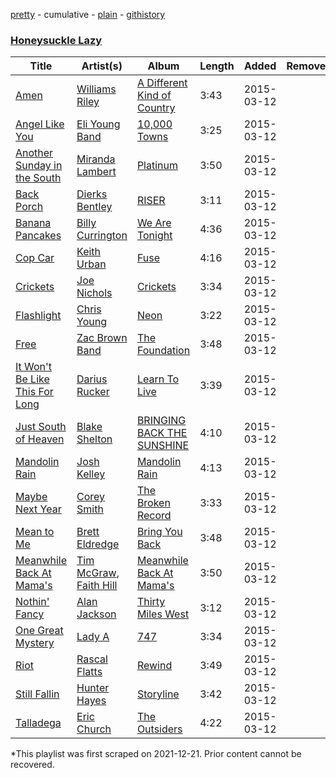 [pretty](/playlists/pretty/6tLfPD2P9syvBV8rgO2Yq1.md) - cumulative - [plain](/playlists/plain/6tLfPD2P9syvBV8rgO2Yq1) - [githistory](https://github.githistory.xyz/mackorone/spotify-playlist-archive/blob/main/playlists/plain/6tLfPD2P9syvBV8rgO2Yq1)

### [Honeysuckle Lazy](https://open.spotify.com/playlist/6tLfPD2P9syvBV8rgO2Yq1)

> 

| Title | Artist(s) | Album | Length | Added | Removed |
|---|---|---|---|---|---|
| [Amen](https://open.spotify.com/track/7LHZQmsvwgKrvfSHj6fTww) | [Williams Riley](https://open.spotify.com/artist/098mD3TqhUcvnBalReJTUa) | [A Different Kind of Country](https://open.spotify.com/album/4bu7RRfPg7ftoEzdJ2HKCR) | 3:43 | 2015-03-12 |  |
| [Angel Like You](https://open.spotify.com/track/3yjtMjmcij9yxbxOeMqDGB) | [Eli Young Band](https://open.spotify.com/artist/6eKWqnckwdIlSnjaYgIyxv) | [10,000 Towns](https://open.spotify.com/album/6JXJKuUgJ3AKpU9gh9RJs6) | 3:25 | 2015-03-12 |  |
| [Another Sunday in the South](https://open.spotify.com/track/0nb1lylqpHJsHfPUqHvpSN) | [Miranda Lambert](https://open.spotify.com/artist/66lH4jAE7pqPlOlzUKbwA0) | [Platinum](https://open.spotify.com/album/4ZnIw6llQFlXcFgjMNtrTw) | 3:50 | 2015-03-12 |  |
| [Back Porch](https://open.spotify.com/track/6iXR53HZcqavpFeSsPldXI) | [Dierks Bentley](https://open.spotify.com/artist/7x8nK0m0cP2ksQf0mjWdPS) | [RISER](https://open.spotify.com/album/5FoxaIGIRuXsbhZhwdfknU) | 3:11 | 2015-03-12 |  |
| [Banana Pancakes](https://open.spotify.com/track/7B1qzMdyg0NnqNmRCLqbRs) | [Billy Currington](https://open.spotify.com/artist/1By9QBFnjZAoI83BZppHlt) | [We Are Tonight](https://open.spotify.com/album/1UrEMAvTDJdsJsZdsBux4h) | 4:36 | 2015-03-12 |  |
| [Cop Car](https://open.spotify.com/track/3e8DeRFN3CPsaCJcsLkeS3) | [Keith Urban](https://open.spotify.com/artist/0u2FHSq3ln94y5Q57xazwf) | [Fuse](https://open.spotify.com/album/5rESCws46ubPJlqOeb30Rv) | 4:16 | 2015-03-12 |  |
| [Crickets](https://open.spotify.com/track/3UaV41U3jQyUy2S9nFKyHE) | [Joe Nichols](https://open.spotify.com/artist/4aJTB79uwT4sP0Nb8QGWHc) | [Crickets](https://open.spotify.com/album/4maav8jTujRDfFU7AGG7xo) | 3:34 | 2015-03-12 |  |
| [Flashlight](https://open.spotify.com/track/7m0Ua65xpTw5rxCENfQ4aP) | [Chris Young](https://open.spotify.com/artist/4BYxqVkZyFjtik7crYLg5Q) | [Neon](https://open.spotify.com/album/4yYep1aU3lXRaONTWu2X23) | 3:22 | 2015-03-12 |  |
| [Free](https://open.spotify.com/track/4bWlAEbGHhPKQNjhTstN2p) | [Zac Brown Band](https://open.spotify.com/artist/6yJCxee7QumYr820xdIsjo) | [The Foundation](https://open.spotify.com/album/0Im5nUhAuNDSYVjfPh7RyS) | 3:48 | 2015-03-12 |  |
| [It Won't Be Like This For Long](https://open.spotify.com/track/4gzeYkzuzxuzAUTsGcdjqA) | [Darius Rucker](https://open.spotify.com/artist/7FY5V3XMwlNBPitEjXowHQ) | [Learn To Live](https://open.spotify.com/album/4HJ13QK0o292BbCtqww9BK) | 3:39 | 2015-03-12 |  |
| [Just South of Heaven](https://open.spotify.com/track/4YnjiMGmYAOnJlc0TmwYKt) | [Blake Shelton](https://open.spotify.com/artist/1UTPBmNbXNTittyMJrNkvw) | [BRINGING BACK THE SUNSHINE](https://open.spotify.com/album/0daIqjuhsQqXoeII3pBSeT) | 4:10 | 2015-03-12 |  |
| [Mandolin Rain](https://open.spotify.com/track/0wI8V8CJREA3ZojGPvM7yQ) | [Josh Kelley](https://open.spotify.com/artist/1yLlQimDTRrACa45u50LXW) | [Mandolin Rain](https://open.spotify.com/album/5pC2NqRCWc7LWfy3kFVw2i) | 4:13 | 2015-03-12 |  |
| [Maybe Next Year](https://open.spotify.com/track/0wU0pnnf2gfV4iyJFu0O6p) | [Corey Smith](https://open.spotify.com/artist/2Da6v0shOpKrOG07ZxonXo) | [The Broken Record](https://open.spotify.com/album/2nMfUErpU6A188mudKQc6L) | 3:33 | 2015-03-12 |  |
| [Mean to Me](https://open.spotify.com/track/5FVuERsYqtKKAaWe62NBnv) | [Brett Eldredge](https://open.spotify.com/artist/0qSX3s5pJnAlSsgsCne8Cz) | [Bring You Back](https://open.spotify.com/album/7weU5IWFfeueNG5V68CTTT) | 3:48 | 2015-03-12 |  |
| [Meanwhile Back At Mama's](https://open.spotify.com/track/3f3eGePL5Ec3wh8D6Oc6eh) | [Tim McGraw](https://open.spotify.com/artist/6roFdX1y5BYSbp60OTJWMd), [Faith Hill](https://open.spotify.com/artist/25NQNriVT2YbSW80ILRWJa) | [Meanwhile Back At Mama's](https://open.spotify.com/album/7AOCvV0KfY0lx8XEiF44wo) | 3:50 | 2015-03-12 |  |
| [Nothin' Fancy](https://open.spotify.com/track/1VZxYrq2Yvh0CNds10mtUW) | [Alan Jackson](https://open.spotify.com/artist/4mxWe1mtYIYfP040G38yvS) | [Thirty Miles West](https://open.spotify.com/album/0mvgj2Kz4GQFjVji1NkW8O) | 3:12 | 2015-03-12 |  |
| [One Great Mystery](https://open.spotify.com/track/1wOg8Vnh5c2WrVQCQS0TXv) | [Lady A](https://open.spotify.com/artist/32WkQRZEVKSzVAAYqukAEA) | [747](https://open.spotify.com/album/1JHNRou038CfCC0RZztDz8) | 3:34 | 2015-03-12 |  |
| [Riot](https://open.spotify.com/track/4RaVIesdyMAwlP7QLwtGhe) | [Rascal Flatts](https://open.spotify.com/artist/0a1gHP0HAqALbEyxaD5Ngn) | [Rewind](https://open.spotify.com/album/3yHHbz0wapmu6xF82vHkCU) | 3:49 | 2015-03-12 |  |
| [Still Fallin](https://open.spotify.com/track/5nqD7Un5BOLlnk5AjfXZRJ) | [Hunter Hayes](https://open.spotify.com/artist/7H6dkUChT5EoOQtUVMg4cN) | [Storyline](https://open.spotify.com/album/0HSfuPAX1K9L5ekfcNIWuM) | 3:42 | 2015-03-12 |  |
| [Talladega](https://open.spotify.com/track/1TKlBK9cSrM5u4CiL4SETS) | [Eric Church](https://open.spotify.com/artist/2IvkS5MXK0vPGnwyJsrEyV) | [The Outsiders](https://open.spotify.com/album/7Ad3sRoSJmRcjtd5Ce27Oj) | 4:22 | 2015-03-12 |  |

\*This playlist was first scraped on 2021-12-21. Prior content cannot be recovered.